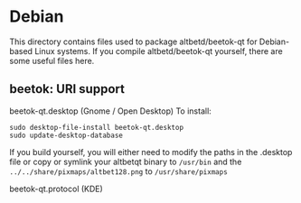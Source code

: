 
Debian
====================
This directory contains files used to package altbetd/beetok-qt
for Debian-based Linux systems. If you compile altbetd/beetok-qt yourself, there are some useful files here.

## beetok: URI support ##


beetok-qt.desktop  (Gnome / Open Desktop)
To install:

	sudo desktop-file-install beetok-qt.desktop
	sudo update-desktop-database

If you build yourself, you will either need to modify the paths in
the .desktop file or copy or symlink your altbetqt binary to `/usr/bin`
and the `../../share/pixmaps/altbet128.png` to `/usr/share/pixmaps`

beetok-qt.protocol (KDE)

